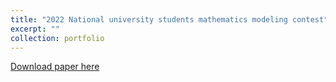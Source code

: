 ```yaml
---
title: "2022 National university students mathematics modeling contest"
excerpt: ""
collection: portfolio
---
```


[Download paper here](http://yangyiqu.github.io/files/article.pdf)

